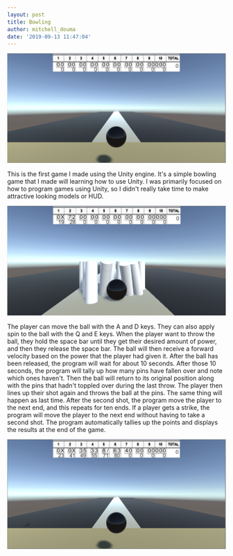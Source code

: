 ```yaml
---
layout: post
title: Bowling
author: mitchell_douma
date: '2019-09-13 11:47:04'
---
```



![Bowling Start Screen](/assets/img/uploads/bowling1.png)

This is the first game I made using the Unity engine.  It's a simple bowling game that I made will learning how to use Unity.  I was primarily focused on how to program games using Unity, so I didn't really take time to make attractive looking models or HUD. 

![Bowling Action](/assets/img/uploads/bowling3.png)

The player can move the ball with the A and D keys. They can also apply spin to the ball with the Q and E keys.  When the player want to throw the ball, they hold the space bar until they get their desired amount of power, and then they release the space bar.  The ball will then receive a forward velocity based on the power that the player had given it.  After the ball has been released, the program will wait for about 10 seconds. After those 10 seconds, the program will tally up how many pins have fallen over and note which ones haven't.  Then the ball will return to its original position along with the pins that hadn't toppled over during the last throw.  The player then lines up their shot again and throws the ball at the pins.  The same thing will happen as last time. After the second shot, the program move the player to the next end, and this repeats for ten ends.  If a player gets a strike, the program will move the player to the next end without having to take a second shot.  The program automatically tallies up the points and displays the results at the end of the game.

![Bowling](/assets/img/uploads/bowling4.png)

